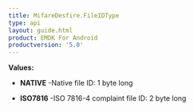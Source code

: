```yaml
---
title: MifareDesfire.FileIDType
type: api
layout: guide.html
product: EMDK For Android
productversion: '5.0'
---
```





**Values:**

* **NATIVE** -Native file ID: 1 byte long

* **ISO7816** -ISO 7816-4 complaint file ID: 2 byte long





